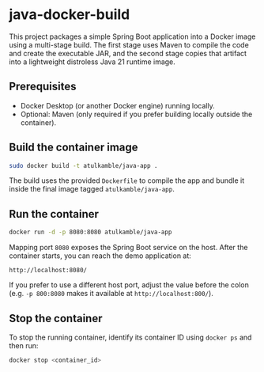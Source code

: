 # java-docker-build

This project packages a simple Spring Boot application into a Docker image using a multi-stage build. The first stage uses Maven to compile the code and create the executable JAR, and the second stage copies that artifact into a lightweight distroless Java 21 runtime image.

## Prerequisites

- Docker Desktop (or another Docker engine) running locally.
- Optional: Maven (only required if you prefer building locally outside the container).

## Build the container image

```sh
sudo docker build -t atulkamble/java-app .
```

The build uses the provided `Dockerfile` to compile the app and bundle it inside the final image tagged `atulkamble/java-app`.

## Run the container

```sh
docker run -d -p 8080:8080 atulkamble/java-app
```

Mapping port `8080` exposes the Spring Boot service on the host. After the container starts, you can reach the demo application at:

```
http://localhost:8080/
```

If you prefer to use a different host port, adjust the value before the colon (e.g. `-p 800:8080` makes it available at `http://localhost:800/`).

## Stop the container

To stop the running container, identify its container ID using `docker ps` and then run:

```sh
docker stop <container_id>
```
